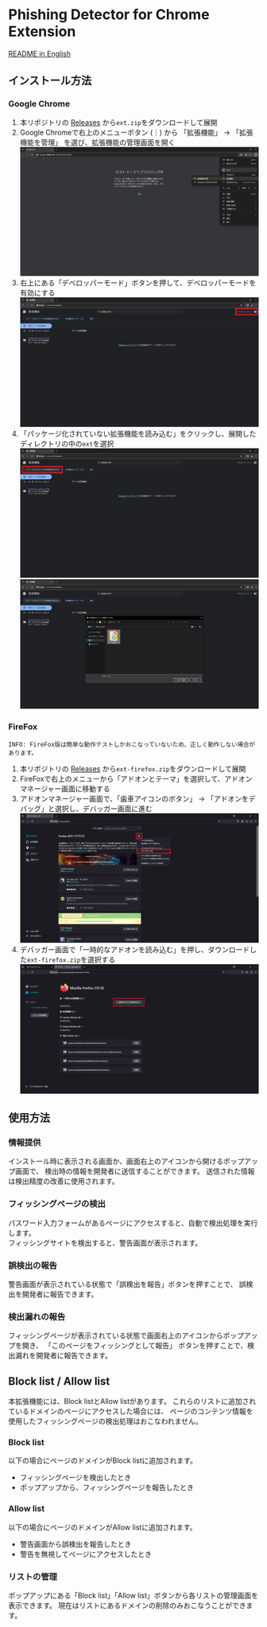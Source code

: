 # Phishing Detector for Chrome Extension

[<u>README in English</u>](./README-en.md)

## インストール方法

### Google Chrome

1. 本リポジトリの [Releases](https://github.com/alpherg0221/PhishDetector/releases) から`ext.zip`をダウンロードして展開
2. Google Chromeで右上のメニューボタン (︙) から 「拡張機能」 → 「拡張機能を管理」 を選び、拡張機能の管理画面を開く
   ![step2.png](img/step2-ja.png)
3. 右上にある「デベロッパーモード」ボタンを押して、デベロッパーモードを有効にする
   ![step3.png](img/step3-ja.png)
4. 「パッケージ化されていない拡張機能を読み込む」をクリックし、展開したディレクトリの中の`ext`を選択
   ![step4-1.png](img/step4-1-ja.png)
   ![step4-2.png](img/step4-2-ja.png)

### FireFox

```
INFO: FireFox版は簡単な動作テストしかおこなっていないため、正しく動作しない場合があります。
```

1. 本リポジトリの [Releases](https://github.com/alpherg0221/PhishDetector/releases) から`ext-firefox.zip`をダウンロードして展開
2. FireFoxで右上のメニューから「アドオンとテーマ」を選択して、アドオンマネージャー画面に移動する
3. アドオンマネージャー画面で、「歯車アイコンのボタン」 → 「アドオンをデバッグ」と選択し、デバッガー画面に進む
   ![step3.png](img/step3-ja-firefox.png)
4. デバッガー画面で「一時的なアドオンを読み込む」を押し、ダウンロードした`ext-firefox.zip`を選択する
   ![step4.png](img/step4-ja-firefox.png)

## 使用方法

### 情報提供
インストール時に表示される画面か、画面右上のアイコンから開けるポップアップ画面で、
検出時の情報を開発者に送信することができます。
送信された情報は検出精度の改善に使用されます。

### フィッシングページの検出
パスワード入力フォームがあるページにアクセスすると、自動で検出処理を実行します。<br>
フィッシングサイトを検出すると、警告画面が表示されます。

### 誤検出の報告
警告画面が表示されている状態で「誤検出を報告」ボタンを押すことで、
誤検出を開発者に報告できます。

### 検出漏れの報告
フィッシングページが表示されている状態で画面右上のアイコンからポップアップを開き、
「このページをフィッシングとして報告」 ボタンを押すことで、検出漏れを開発者に報告できます。


## Block list / Allow list
本拡張機能には、Block listとAllow listがあります。
これらのリストに追加されているドメインのページにアクセスした場合には、
ページのコンテンツ情報を使用したフィッシングページの検出処理はおこなわれません。

### Block list
以下の場合にページのドメインがBlock listに追加されます。
- フィッシングページを検出したとき
- ポップアップから、フィッシングページを報告したとき

### Allow list
以下の場合にページのドメインがAllow listに追加されます。
- 警告画面から誤検出を報告したとき
- 警告を無視してページにアクセスしたとき

### リストの管理
ポップアップにある「Block list」「Allow list」ボタンから各リストの管理画面を表示できます。
現在はリストにあるドメインの削除のみおこなうことができます。